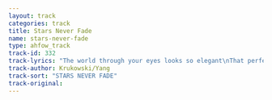 ```yaml
---
layout: track
categories: track
title: Stars Never Fade
name: stars-never-fade
type: ahfow_track
track-id: 332
track-lyrics: "The world through your eyes looks so elegant\nThat perfect slanting light, the satin gowns\nCould it really be - such a place of harmony?\nAnd the stars glitter off your walls\nAnd your stars never fade at all\nThe moment is caught, saved forever\nThat gaze in the glass, the shadowed room\nCould it really be - or is it trick photography?\nAnd the stars glitter off your walls\nAnd your stars never fade at all\nYour daughters are there, full of tenderness\nThat introspective look you know so well\nCould it really be - such a happy family?\nAnd the stars glitter off your walls\nAnd your stars never fade at all"
track-author: Krukowski/Yang
track-sort: "STARS NEVER FADE"
track-original: 
---
```

